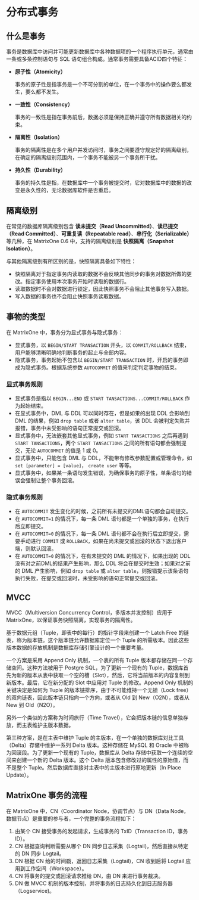 # 分布式事务

## 什么是事务

事务是数据库中访问并可能更新数据库中各种数据项的一个程序执行单元，通常由一条或多条控制语句与 SQL 语句组合构成。通常事务需要具备ACID四个特征：

- **原子性（Atomicity）**

   事务的原子性是指事务是一个不可分割的单位，在一个事务中的操作要么都发生，要么都不发生。

- **一致性（Consistency）**

   事务的一致性是指在事务前后，数据必须是保持正确并遵守所有数据相关的约束。

- **隔离性（Isolation）**

   事务的隔离性是在多个用户并发访问时，事务之间要遵守规定好的隔离级别，在确定的隔离级别范围内，一个事务不能被另一个事务所干扰。

- **持久性（Durability）**

   事务的持久性是指，在数据库中一个事务被提交时，它对数据库中的数据的改变是永久性的，无论数据库软件是否重启。

## 隔离级别

在常见的数据库隔离级别包含 **读未提交（Read Uncommitted）**、**读已提交（Read Committed）**、**可重复读（Repeatable read）**、**串行化（Serializable）** 等几种，在 MatrixOne 0.6 中，支持的隔离级别是 **快照隔离（Snapshot Isolation）**。

与其他隔离级别有所区别的是，快照隔离具备如下特性：

- 快照隔离对于指定事务内读取的数据不会反映其他同步的事务对数据所做的更改。指定事务使用本次事务开始时读取的数据行。
- 读取数据时不会对数据进行锁定，因此快照事务不会阻止其他事务写入数据。
- 写入数据的事务也不会阻止快照事务读取数据。

## 事物的类型

在 MatrixOne 中，事务分为显式事务与隐式事务：

- 显式事务，以 `BEGIN/START TRANSACTION` 开头，以 `COMMIT/ROLLBACK` 结束，用户能够清晰明确地判断事务的起止与全部内容。
- 隐式事务，事务起始不包含以 `BEGIN/START TRANSACTION` 时，开启的事务即成为隐式事务。根据系统参数 `AUTOCOMMIT` 的值来判定判定事物的结束。

### 显式事务规则

- 显式事务是指以 `BEGIN...END` 或 `START TANSACTIONS...COMMIT/ROLLBACK` 作为起始结束。
- 在显式事务中，DML 与 DDL 可以同时存在，但是如果的出现 DDL 会影响到 DML 的结果，例如 `drop table` 或者 `alter table`，该 DDL 会被判定失败并报错，事务中未受影响的语句正常提交或回滚。
- 显式事务中，无法嵌套其他显式事务，例如 `START TANSACTIONS` 之后再遇到 `START TANSACTIONS`，两个 `START TANSACTIONS` 之间的所有语句都会强制提交，无论 `AUTOCOMMIT` 的值是 1 或 0。
- 显式事务中，只能包含 DML 与 DDL，不能带有修改参数配置或管理命令，如 `set [parameter] = [value]`， `create user` 等等。
- 显式事务中，如果某一条语句发生错误，为确保事务的原子性，单条语句的错误会强制让整个事务回滚。

### 隐式事务规则

- 在 `AUTOCOMMIT` 发生变化的时候，之前所有未提交的DML语句都会自动提交。
- 在 `AUTOCOMMIT=1` 的情况下，每一条 DML 语句都是一个单独的事务，在执行后立即提交。
- 在 `AUTOCOMMIT=0` 的情况下，每一条 DML 语句都不会在执行后立即提交，需要手动进行 `COMMIT` 或 `ROLLBACK`，如果在尚未提交或回滚的状态下退出客户端，则默认回滚。
- 在 `AUTOCOMMIT=0` 的情况下，在有未提交的 DML 的情况下，如果出现的 DDL 没有对之前DML的结果产生影响，那么 DDL 将会在提交时生效；如果对之前的 DML 产生影响，例如 `drop table` 或 `alter table`，则报错提示该条语句执行失败，在提交或回滚时，未受影响的语句正常提交或回滚。

## MVCC

MVCC（Multiversion Concurrency Control，多版本并发控制）应用于 MatrixOne，以保证事务快照隔离，实现事务的隔离性。

基于数据元组（Tuple，即表中的每行）的指针字段来创建一个 Latch Free 的链表，称为版本链。这个版本链允许数据库定位一个 Tuple 的所需版本。因此这些版本数据的存放机制是数据库存储引擎设计的一个重要考量。

一个方案是采用 Append Only 机制，一个表的所有 Tuple 版本都存储在同一个存储空间。这种方法被用于 Postgre SQL，为了更新一个现有的 Tuple，数据库首先为新的版本从表中获取一个空的槽（Slot），然后，它将当前版本的内容复制到新版本。最后，它在新分配的 Slot 中应用对 Tuple 的修改。Append Only 机制的关键决定是如何为 Tuple 的版本链排序，由于不可能维持一个无锁（Lock free）的双向链表，因此版本链只指向一个方向，或者从 Old 到 New（O2N），或者从 New 到 Old（N2O）。

另外一个类似的方案称为时间旅行（Time Travel），它会把版本链的信息单独存放，而主表维护主版本数据。

第三种方案，是在主表中维护 Tuple 的主版本，在一个单独的数据库对比工具（Delta）存储中维护一系列 Delta 版本。这种存储在 MySQL 和 Oracle 中被称为回滚段。为了更新一个现有的 Tuple，数据库从 Delta 存储中获取一个连续的空间来创建一个新的 Delta 版本。这个 Delta 版本包含修改过的属性的原始值，而不是整个 Tuple。然后数据库直接对主表中的主版本进行原地更新（In Place Update）。

## MatrixOne 事务的流程

在 MatrixOne 中，CN（Coordinator Node，协调节点）与 DN（Data Node，数据节点）是重要的参与者，一个完整的事务流程如下：

1. 由某个 CN 接受事务的发起请求，生成事务的 TxID（Transaction ID，事务 ID）。
2. CN 根据查询判断需要从哪个 DN 同步日志采集（Logtail)，然后直接从特定的 DN 同步 Logtail。
3. DN 根据 CN 给的时间戳，返回日志采集（Logtail)，CN 收到后将 Logtail 应用到工作空间（Workspace）。
4. CN 将事务的提交或回滚请求推给 DN，由 DN 来进行事务裁决。
5. DN 做 MVCC 机制的版本控制，并将事务的日志持久化到日志服务器（Logservice)。
